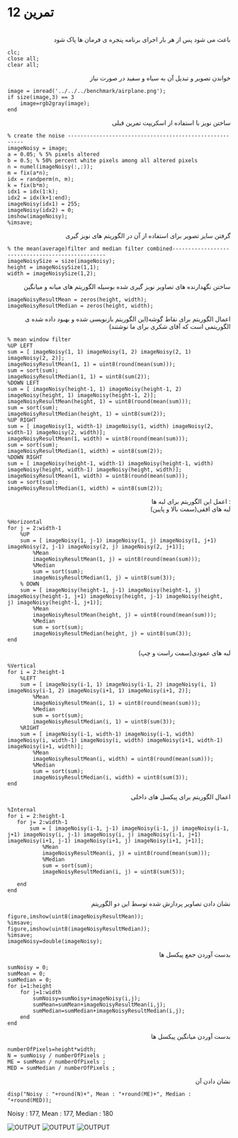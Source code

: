 # 1تمرین 2

<br />
<div dir="rtl">
    باعث می شود پس از هر بار اجرای برنامه پنجره ی فرمان ها پاک شود   
</div>

```
clc;
close all;
clear all;
```
<div dir="rtl">
 خواندن تصویر و تبدیل آن به سیاه و سفید در صورت نیاز
</div>

```
image = imread('../../../benchmark/airplane.png');
if size(image,3) == 3 
    image=rgb2gray(image);
end
```

<div dir="rtl">
 ساختن نویز با استفاده از اسکریپت تمرین قبلی
</div>

```
% create the noise --------------------------------------------------------
imageNoisy = image;
a = 0.05; % 5% pixels altered
b = 0.5; % 50% percent white pixels among all altered pixels
n = numel(imageNoisy(:,:));
m = fix(a*n);
idx = randperm(n, m);
k = fix(b*m);
idx1 = idx(1:k);
idx2 = idx(k+1:end);
imageNoisy(idx1) = 255;
imageNoisy(idx2) = 0;
imshow(imageNoisy);
%imsave;
```
<div dir="rtl">
 گرفتن سایز تصویر برای استفاده از آن در الگوریتم های نویز گیری
</div>

```
% the mean(average)filter and median filter combined-------------------------------------------------
imageNoisySize = size(imageNoisy);
height = imageNoisySize(1,1);
width = imageNoisySize(1,2);
```

<div dir="rtl">
 ساختن نگهدارنده های تصاویر نویز گیری شده بوسیله الگوریتم های میانه و میانگین
</div>

```
imageNoisyResultMean = zeros(height, width);
imageNoisyResultMedian = zeros(height, width);
```

<div dir="rtl">
    اعمال الگوریتم برای نقاط گوشه(این الگوریتم بازنویسی شده و بهبود داده شده ی الگوریتمی است که آقای شکری برای ما نوشتند)
</div>


```
% mean window filter
%UP LEFT
sum = [ imageNoisy(1, 1) imageNoisy(1, 2) imageNoisy(2, 1) imageNoisy(2, 2)];
imageNoisyResultMean(1, 1) = uint8(round(mean(sum)));
sum = sort(sum);
imageNoisyResultMedian(1, 1) = uint8(sum(2));
%DOWN LEFT
sum = [ imageNoisy(height-1, 1) imageNoisy(height-1, 2) imageNoisy(height, 1) imageNoisy(height-1, 2)];
imageNoisyResultMean(height, 1) = uint8(round(mean(sum)));
sum = sort(sum);
imageNoisyResultMedian(height, 1) = uint8(sum(2)); 
%UP RIGHT
sum = [ imageNoisy(1, width-1) imageNoisy(1, width) imageNoisy(2, width-1) imageNoisy(2, width)];
imageNoisyResultMean(1, width) = uint8(round(mean(sum)));
sum = sort(sum);
imageNoisyResultMedian(1, width) = uint8(sum(2)); 
%DOWN RIGHT
sum = [ imageNoisy(height-1, width-1) imageNoisy(height-1, width) imageNoisy(height, width-1) imageNoisy(height, width)];
imageNoisyResultMean(1, width) = uint8(round(mean(sum)));
sum = sort(sum);
imageNoisyResultMedian(1, width) = uint8(sum(2));
```

<div dir="rtl">
 :
    اعمل این الگوریتم برای لبه ها
</div>

<div dir="rtl">
    لبه های افقی(سمت بالا و پایین)
</div>


```
%Horizontal
for j = 2:width-1
    %UP
    sum = [ imageNoisy(1, j-1) imageNoisy(1, j) imageNoisy(1, j+1) imageNoisy(2, j-1) imageNoisy(2, j) imageNoisy(2, j+1)];
        %Mean
        imageNoisyResultMean(1, j) = uint8(round(mean(sum)));
        %Median
        sum = sort(sum);
        imageNoisyResultMedian(1, j) = uint8(sum(3));
    % DOWN
    sum = [ imageNoisy(height-1, j-1) imageNoisy(height-1, j) imageNoisy(height-1, j+1) imageNoisy(height, j-1) imageNoisy(height, j) imageNoisy(height-1, j+1)];
        %Mean
        imageNoisyResultMean(height, j) = uint8(round(mean(sum)));
        %Median
        sum = sort(sum);
        imageNoisyResultMedian(height, j) = uint8(sum(3));    
end
```

<div dir="rtl">
  لبه های عمودی(سمت راست و چپ)
</div>

```
%Vertical
for i = 2:height-1
    %LEFT        
    sum = [ imageNoisy(i-1, 1) imageNoisy(i-1, 2) imageNoisy(i, 1) imageNoisy(i-1, 2) imageNoisy(i+1, 1) imageNoisy(i+1, 2)];
        %Mean
        imageNoisyResultMean(i, 1) = uint8(round(mean(sum)));
        %Median
        sum = sort(sum);
        imageNoisyResultMedian(i, 1) = uint8(sum(3));
    %RIGHT
    sum = [ imageNoisy(i-1, width-1) imageNoisy(i-1, width) imageNoisy(i, width-1) imageNoisy(i, width) imageNoisy(i+1, width-1) imageNoisy(i+1, width)];
        %Mean
        imageNoisyResultMean(i, width) = uint8(round(mean(sum)));
        %Median
        sum = sort(sum);
        imageNoisyResultMedian(i, width) = uint8(sum(3));    
end
```

<div dir="rtl">
 اعمال الگوریتم برای پیکسل های داخلی
</div>

```
%Internal
for i = 2:height-1
   for j= 2:width-1      
       sum = [ imageNoisy(i-1, j-1) imageNoisy(i-1, j) imageNoisy(i-1, j+1) imageNoisy(i, j-1) imageNoisy(i, j) imageNoisy(i-1, j+1) imageNoisy(i+1, j-1) imageNoisy(i+1, j) imageNoisy(i+1, j+1)]; 
           %Mean
           imageNoisyResultMean(i, j) = uint8(round(mean(sum)));
           %Median
           sum = sort(sum);
           imageNoisyResultMedian(i, j) = uint8(sum(5));
        
   end
end
```

<div dir="rtl">
  نشان دادن تصاویر پردازش شده توسط این دو الگوریتم
</div>


```
figure,imshow(uint8(imageNoisyResultMean));
%imsave;
figure,imshow(uint8(imageNoisyResultMedian));
%imsave;
imageNoisy=double(imageNoisy);
```

<div dir="rtl">
 بدست آوردن جمع پیکسل ها
</div>

```
sumNoisy = 0;
sumMean = 0;
sumMedian = 0;
for i=1:height
    for j=1:width
        sumNoisy=sumNoisy+imageNoisy(i,j);
        sumMean=sumMean+imageNoisyResultMean(i,j);
        sumMedian=sumMedian+imageNoisyResultMedian(i,j);     
    end
end
```

<div dir="rtl">
  بدست آوردن میانگین پیکسل ها
</div>

```
numberOfPixels=height*width;
N = sumNoisy / numberOfPixels ;
ME = sumMean / numberOfPixels ;
MED = sumMedian / numberOfPixels ;
```

<div dir="rtl">
 نشان دادن آن 
</div>

```
disp("Noisy : "+round(N)+", Mean : "+round(ME)+", Median : "+round(MED));
```
Noisy : 177, Mean : 177, Median : 180

![OUTPUT](t12-noisy.png)
![OUTPUT](t12-mean.png)
![OUTPUT](t12-median.png)
